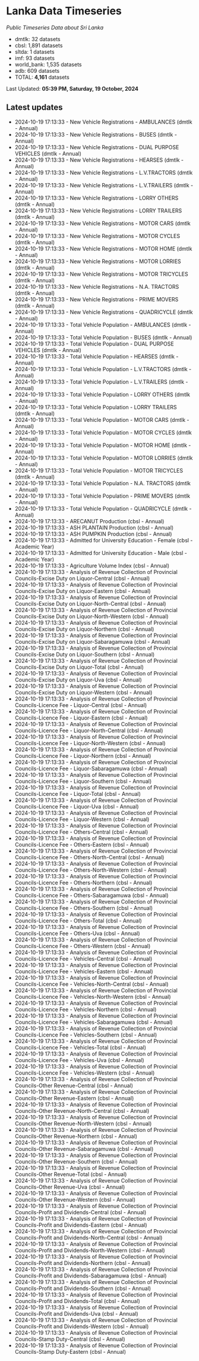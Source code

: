 # Lanka Data Timeseries
*Public Timeseries Data about Sri Lanka*

* dmtlk: 32 datasets
* cbsl: 1,891 datasets
* sltda: 1 datasets
* imf: 93 datasets
* world_bank: 1,535 datasets
* adb: 609 datasets
* TOTAL: **4,161** datasets

Last Updated: **05:39 PM, Saturday, 19 October, 2024**

## Latest updates

* 2024-10-19 17:13:33 - New Vehicle Registrations - AMBULANCES (dmtlk - Annual)
* 2024-10-19 17:13:33 - New Vehicle Registrations - BUSES (dmtlk - Annual)
* 2024-10-19 17:13:33 - New Vehicle Registrations - DUAL PURPOSE VEHICLES (dmtlk - Annual)
* 2024-10-19 17:13:33 - New Vehicle Registrations - HEARSES (dmtlk - Annual)
* 2024-10-19 17:13:33 - New Vehicle Registrations - L.V.TRACTORS (dmtlk - Annual)
* 2024-10-19 17:13:33 - New Vehicle Registrations - L.V.TRAILERS (dmtlk - Annual)
* 2024-10-19 17:13:33 - New Vehicle Registrations - LORRY OTHERS (dmtlk - Annual)
* 2024-10-19 17:13:33 - New Vehicle Registrations - LORRY TRAILERS (dmtlk - Annual)
* 2024-10-19 17:13:33 - New Vehicle Registrations - MOTOR CARS (dmtlk - Annual)
* 2024-10-19 17:13:33 - New Vehicle Registrations - MOTOR CYCLES (dmtlk - Annual)
* 2024-10-19 17:13:33 - New Vehicle Registrations - MOTOR HOME (dmtlk - Annual)
* 2024-10-19 17:13:33 - New Vehicle Registrations - MOTOR LORRIES (dmtlk - Annual)
* 2024-10-19 17:13:33 - New Vehicle Registrations - MOTOR TRICYCLES (dmtlk - Annual)
* 2024-10-19 17:13:33 - New Vehicle Registrations - N.A. TRACTORS (dmtlk - Annual)
* 2024-10-19 17:13:33 - New Vehicle Registrations - PRIME MOVERS (dmtlk - Annual)
* 2024-10-19 17:13:33 - New Vehicle Registrations - QUADRICYCLE (dmtlk - Annual)
* 2024-10-19 17:13:33 - Total Vehicle Population - AMBULANCES (dmtlk - Annual)
* 2024-10-19 17:13:33 - Total Vehicle Population - BUSES (dmtlk - Annual)
* 2024-10-19 17:13:33 - Total Vehicle Population - DUAL PURPOSE VEHICLES (dmtlk - Annual)
* 2024-10-19 17:13:33 - Total Vehicle Population - HEARSES (dmtlk - Annual)
* 2024-10-19 17:13:33 - Total Vehicle Population - L.V.TRACTORS (dmtlk - Annual)
* 2024-10-19 17:13:33 - Total Vehicle Population - L.V.TRAILERS (dmtlk - Annual)
* 2024-10-19 17:13:33 - Total Vehicle Population - LORRY OTHERS (dmtlk - Annual)
* 2024-10-19 17:13:33 - Total Vehicle Population - LORRY TRAILERS (dmtlk - Annual)
* 2024-10-19 17:13:33 - Total Vehicle Population - MOTOR CARS (dmtlk - Annual)
* 2024-10-19 17:13:33 - Total Vehicle Population - MOTOR CYCLES (dmtlk - Annual)
* 2024-10-19 17:13:33 - Total Vehicle Population - MOTOR HOME (dmtlk - Annual)
* 2024-10-19 17:13:33 - Total Vehicle Population - MOTOR LORRIES (dmtlk - Annual)
* 2024-10-19 17:13:33 - Total Vehicle Population - MOTOR TRICYCLES (dmtlk - Annual)
* 2024-10-19 17:13:33 - Total Vehicle Population - N.A. TRACTORS (dmtlk - Annual)
* 2024-10-19 17:13:33 - Total Vehicle Population - PRIME MOVERS (dmtlk - Annual)
* 2024-10-19 17:13:33 - Total Vehicle Population - QUADRICYCLE (dmtlk - Annual)
* 2024-10-19 17:13:33 - ARECANUT Production (cbsl - Annual)
* 2024-10-19 17:13:33 - ASH PLANTAIN Production (cbsl - Annual)
* 2024-10-19 17:13:33 - ASH PUMPKIN Production (cbsl - Annual)
* 2024-10-19 17:13:33 - Admitted for University Education - Female (cbsl - Academic Year)
* 2024-10-19 17:13:33 - Admitted for University Education - Male (cbsl - Academic Year)
* 2024-10-19 17:13:33 - Agriculture Volume Index (cbsl - Annual)
* 2024-10-19 17:13:33 - Analysis of Revenue Collection of Provincial Councils-Excise Duty on Liquor-Central (cbsl - Annual)
* 2024-10-19 17:13:33 - Analysis of Revenue Collection of Provincial Councils-Excise Duty on Liquor-Eastern (cbsl - Annual)
* 2024-10-19 17:13:33 - Analysis of Revenue Collection of Provincial Councils-Excise Duty on Liquor-North-Central (cbsl - Annual)
* 2024-10-19 17:13:33 - Analysis of Revenue Collection of Provincial Councils-Excise Duty on Liquor-North-Western (cbsl - Annual)
* 2024-10-19 17:13:33 - Analysis of Revenue Collection of Provincial Councils-Excise Duty on Liquor-Northern (cbsl - Annual)
* 2024-10-19 17:13:33 - Analysis of Revenue Collection of Provincial Councils-Excise Duty on Liquor-Sabaragamuwa (cbsl - Annual)
* 2024-10-19 17:13:33 - Analysis of Revenue Collection of Provincial Councils-Excise Duty on Liquor-Southern (cbsl - Annual)
* 2024-10-19 17:13:33 - Analysis of Revenue Collection of Provincial Councils-Excise Duty on Liquor-Total (cbsl - Annual)
* 2024-10-19 17:13:33 - Analysis of Revenue Collection of Provincial Councils-Excise Duty on Liquor-Uva (cbsl - Annual)
* 2024-10-19 17:13:33 - Analysis of Revenue Collection of Provincial Councils-Excise Duty on Liquor-Western (cbsl - Annual)
* 2024-10-19 17:13:33 - Analysis of Revenue Collection of Provincial Councils-Licence Fee - Liquor-Central (cbsl - Annual)
* 2024-10-19 17:13:33 - Analysis of Revenue Collection of Provincial Councils-Licence Fee - Liquor-Eastern (cbsl - Annual)
* 2024-10-19 17:13:33 - Analysis of Revenue Collection of Provincial Councils-Licence Fee - Liquor-North-Central (cbsl - Annual)
* 2024-10-19 17:13:33 - Analysis of Revenue Collection of Provincial Councils-Licence Fee - Liquor-North-Western (cbsl - Annual)
* 2024-10-19 17:13:33 - Analysis of Revenue Collection of Provincial Councils-Licence Fee - Liquor-Northern (cbsl - Annual)
* 2024-10-19 17:13:33 - Analysis of Revenue Collection of Provincial Councils-Licence Fee - Liquor-Sabaragamuwa (cbsl - Annual)
* 2024-10-19 17:13:33 - Analysis of Revenue Collection of Provincial Councils-Licence Fee - Liquor-Southern (cbsl - Annual)
* 2024-10-19 17:13:33 - Analysis of Revenue Collection of Provincial Councils-Licence Fee - Liquor-Total (cbsl - Annual)
* 2024-10-19 17:13:33 - Analysis of Revenue Collection of Provincial Councils-Licence Fee - Liquor-Uva (cbsl - Annual)
* 2024-10-19 17:13:33 - Analysis of Revenue Collection of Provincial Councils-Licence Fee - Liquor-Western (cbsl - Annual)
* 2024-10-19 17:13:33 - Analysis of Revenue Collection of Provincial Councils-Licence Fee - Others-Central (cbsl - Annual)
* 2024-10-19 17:13:33 - Analysis of Revenue Collection of Provincial Councils-Licence Fee - Others-Eastern (cbsl - Annual)
* 2024-10-19 17:13:33 - Analysis of Revenue Collection of Provincial Councils-Licence Fee - Others-North-Central (cbsl - Annual)
* 2024-10-19 17:13:33 - Analysis of Revenue Collection of Provincial Councils-Licence Fee - Others-North-Western (cbsl - Annual)
* 2024-10-19 17:13:33 - Analysis of Revenue Collection of Provincial Councils-Licence Fee - Others-Northern (cbsl - Annual)
* 2024-10-19 17:13:33 - Analysis of Revenue Collection of Provincial Councils-Licence Fee - Others-Sabaragamuwa (cbsl - Annual)
* 2024-10-19 17:13:33 - Analysis of Revenue Collection of Provincial Councils-Licence Fee - Others-Southern (cbsl - Annual)
* 2024-10-19 17:13:33 - Analysis of Revenue Collection of Provincial Councils-Licence Fee - Others-Total (cbsl - Annual)
* 2024-10-19 17:13:33 - Analysis of Revenue Collection of Provincial Councils-Licence Fee - Others-Uva (cbsl - Annual)
* 2024-10-19 17:13:33 - Analysis of Revenue Collection of Provincial Councils-Licence Fee - Others-Western (cbsl - Annual)
* 2024-10-19 17:13:33 - Analysis of Revenue Collection of Provincial Councils-Licence Fee - Vehicles-Central (cbsl - Annual)
* 2024-10-19 17:13:33 - Analysis of Revenue Collection of Provincial Councils-Licence Fee - Vehicles-Eastern (cbsl - Annual)
* 2024-10-19 17:13:33 - Analysis of Revenue Collection of Provincial Councils-Licence Fee - Vehicles-North-Central (cbsl - Annual)
* 2024-10-19 17:13:33 - Analysis of Revenue Collection of Provincial Councils-Licence Fee - Vehicles-North-Western (cbsl - Annual)
* 2024-10-19 17:13:33 - Analysis of Revenue Collection of Provincial Councils-Licence Fee - Vehicles-Northern (cbsl - Annual)
* 2024-10-19 17:13:33 - Analysis of Revenue Collection of Provincial Councils-Licence Fee - Vehicles-Sabaragamuwa (cbsl - Annual)
* 2024-10-19 17:13:33 - Analysis of Revenue Collection of Provincial Councils-Licence Fee - Vehicles-Southern (cbsl - Annual)
* 2024-10-19 17:13:33 - Analysis of Revenue Collection of Provincial Councils-Licence Fee - Vehicles-Total (cbsl - Annual)
* 2024-10-19 17:13:33 - Analysis of Revenue Collection of Provincial Councils-Licence Fee - Vehicles-Uva (cbsl - Annual)
* 2024-10-19 17:13:33 - Analysis of Revenue Collection of Provincial Councils-Licence Fee - Vehicles-Western (cbsl - Annual)
* 2024-10-19 17:13:33 - Analysis of Revenue Collection of Provincial Councils-Other Revenue-Central (cbsl - Annual)
* 2024-10-19 17:13:33 - Analysis of Revenue Collection of Provincial Councils-Other Revenue-Eastern (cbsl - Annual)
* 2024-10-19 17:13:33 - Analysis of Revenue Collection of Provincial Councils-Other Revenue-North-Central (cbsl - Annual)
* 2024-10-19 17:13:33 - Analysis of Revenue Collection of Provincial Councils-Other Revenue-North-Western (cbsl - Annual)
* 2024-10-19 17:13:33 - Analysis of Revenue Collection of Provincial Councils-Other Revenue-Northern (cbsl - Annual)
* 2024-10-19 17:13:33 - Analysis of Revenue Collection of Provincial Councils-Other Revenue-Sabaragamuwa (cbsl - Annual)
* 2024-10-19 17:13:33 - Analysis of Revenue Collection of Provincial Councils-Other Revenue-Southern (cbsl - Annual)
* 2024-10-19 17:13:33 - Analysis of Revenue Collection of Provincial Councils-Other Revenue-Total (cbsl - Annual)
* 2024-10-19 17:13:33 - Analysis of Revenue Collection of Provincial Councils-Other Revenue-Uva (cbsl - Annual)
* 2024-10-19 17:13:33 - Analysis of Revenue Collection of Provincial Councils-Other Revenue-Western (cbsl - Annual)
* 2024-10-19 17:13:33 - Analysis of Revenue Collection of Provincial Councils-Profit and Dividends-Central (cbsl - Annual)
* 2024-10-19 17:13:33 - Analysis of Revenue Collection of Provincial Councils-Profit and Dividends-Eastern (cbsl - Annual)
* 2024-10-19 17:13:33 - Analysis of Revenue Collection of Provincial Councils-Profit and Dividends-North-Central (cbsl - Annual)
* 2024-10-19 17:13:33 - Analysis of Revenue Collection of Provincial Councils-Profit and Dividends-North-Western (cbsl - Annual)
* 2024-10-19 17:13:33 - Analysis of Revenue Collection of Provincial Councils-Profit and Dividends-Northern (cbsl - Annual)
* 2024-10-19 17:13:33 - Analysis of Revenue Collection of Provincial Councils-Profit and Dividends-Sabaragamuwa (cbsl - Annual)
* 2024-10-19 17:13:33 - Analysis of Revenue Collection of Provincial Councils-Profit and Dividends-Southern (cbsl - Annual)
* 2024-10-19 17:13:33 - Analysis of Revenue Collection of Provincial Councils-Profit and Dividends-Total (cbsl - Annual)
* 2024-10-19 17:13:33 - Analysis of Revenue Collection of Provincial Councils-Profit and Dividends-Uva (cbsl - Annual)
* 2024-10-19 17:13:33 - Analysis of Revenue Collection of Provincial Councils-Profit and Dividends-Western (cbsl - Annual)
* 2024-10-19 17:13:33 - Analysis of Revenue Collection of Provincial Councils-Stamp Duty-Central (cbsl - Annual)
* 2024-10-19 17:13:33 - Analysis of Revenue Collection of Provincial Councils-Stamp Duty-Eastern (cbsl - Annual)